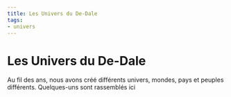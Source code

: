 ```yaml
---
title: Les Univers du De-Dale
tags:
- univers
---
```

# Les Univers du De-Dale
Au fil des ans, nous avons créé différents univers, mondes, pays et peuples différents.
Quelques-uns sont rassemblés ici
